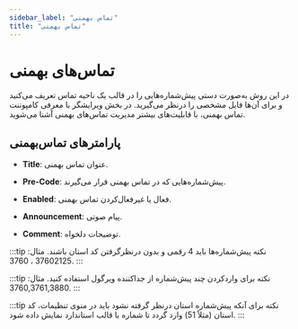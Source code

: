 ```yaml
---
sidebar_label: "تماس بهمنی"
title: "تماس بهمنی"
---
```






# تماس‌‌های بهمنی

در این روش به‌‌صورت دستی پیش‌شماره‌‌هایی را در قالب یک ناحیه تماس تعریف می‌‌کنید و برای آن‌‌ها فایل مشخصی را درنظر می‌گیرید. در بخش ویرایشگر با معرفی کامپوننت تماس بهمنی، با قابلیت‌‌های بیشتر مدیریت تماس‌‌های بهمنی آشنا می‌‌شوید.

## پارامترهای تماس‌بهمنی

- **Title**: عنوان تماس بهمنی.

- **Pre-Code**: پیش‌‌شماره‌‌هایی که در تماس بهمنی قرار می‌‌گیرند.

- **Enabled**: فعال یا غیرفعال‌‌کردن تماس بهمنی.

- **Announcement**: پیام صوتی.

- **Comment**: توضیحات دلخواه.

:::tip نکته
پیش‌‌شماره‌‌ها باید 4 رقمی و بدون درنظرگرفتن کد استان باشند. مثال: 37602125 ، 3760.
:::

:::tip نکته
برای وارد‌‌کردن چند پیش‌شماره از جداکننده ویرگول استفاده کنید. مثال: 3760,3761,3880.
:::

:::tip نکته
برای آنکه پیش‌‌شماره استان درنظر گرفته نشود باید در منوی تنظیمات، کد استان (مثلاً 51) وارد گردد تا شماره با قالب استاندارد نمایش داده شود.
:::